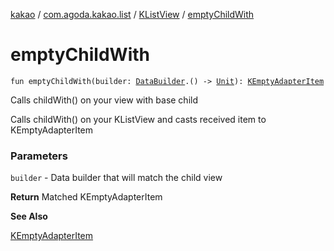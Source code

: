 [kakao](../../index.md) / [com.agoda.kakao.list](../index.md) / [KListView](index.md) / [emptyChildWith](./empty-child-with.md)

# emptyChildWith

`fun emptyChildWith(builder: `[`DataBuilder`](../-data-builder/index.md)`.() -> `[`Unit`](https://kotlinlang.org/api/latest/jvm/stdlib/kotlin/-unit/index.html)`): `[`KEmptyAdapterItem`](../-k-empty-adapter-item/index.md)

Calls childWith() on your view with base child

Calls childWith() on your KListView and casts received item to KEmptyAdapterItem

### Parameters

`builder` - Data builder that will match the child view

**Return**
Matched KEmptyAdapterItem

**See Also**

[KEmptyAdapterItem](../-k-empty-adapter-item/index.md)

